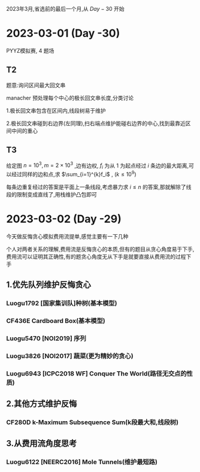 2023年3月,省选前的最后一个月,从 $Day -30$ 开始

# 2023-03-01 (Day -30)

PYYZ模拟赛, $4$ 题场

## T2

题意:询问区间最大回文串

manacher 预处理每个中心的极长回文串长度,分类讨论

1.极长回文串包含在区间内,线段树易于维护

2.极长回文串碰到右边界(左同理),扫右端点维护能碰右边界的中心,找到最靠近区间中间的重心

## T3

给定图 $n=10^3,m=2 \times 10^3$ ,边有边权, $f_i$ 为从 $1$ 为起点经过 $i$ 条边的最大距离,可以经过同样的边和点,求 $\sum_{i=1}^{k}f_i$ , $(k \le 10^9)$

每条边重复经过的答案是平面上一条线段,考虑暴力求 $i \le n$ 的答案,那就解除了线段的限制变成直线了,用栈维护凸包即可

# 2023-03-02 (Day -29)

今天做反悔贪心模拟费用流提单,感觉主要有一下几种

个人对两者关系的理解,费用流是反悔贪心的本质,但有的题目从贪心角度易于下手,费用流可以证明其正确性,有的题贪心角度无从下手是就要直接从费用流的过程下手

## 1.优先队列维护反悔贪心

### Luogu1792 [国家集训队]种树(基本模型)

### CF436E Cardboard Box(基本模型)

### Luogu5470 [NOI2019] 序列

### Luogu3826 [NOI2017] 蔬菜(更为精妙的贪心)

### Luogu6943 [ICPC2018 WF] Conquer The World(路径无交点的性质)

## 2.其他方式维护反悔

### CF280D k-Maximum Subsequence Sum(k段最大和,线段树)

## 3.从费用流角度思考

### Luogu6122 [NEERC2016] Mole Tunnels(维护最短路)

